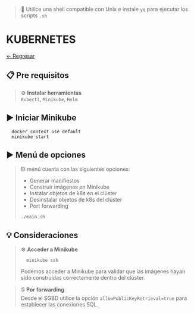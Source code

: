 > 📌 Utilice una shell compatible con Unix e instale `yq` para ejecutar los scripts `.sh`

# KUBERNETES

[← Regresar](../../../README.md) <br>

## 📋 Pre requisitos
> ⚙️ **Instalar herramientas**<br>
> `Kubectl`, `Minikube`, `Helm`

## ▶️ Iniciar Minikube
```shell script 
  docker context use default
  minikube start
```

## ▶️ Menú de opciones
> El menú cuenta con las siguientes opciones:
> - Generar manifiestos
> - Construir imágenes en Minikube
> - Instalar objetos de k8s en el clúster
> - Desinstalar objetos de k8s del clúster
> - Port forwarding
> ```shell script 
> ./main.sh
> ```

## 💡 Consideraciones
> ⚙️ **Acceder a Minikube**<br>
> ```shell
>   minikube ssh
> ```
> Podemos acceder a Minikube para validar que las imágenes hayan sido construidas correctamente dentro del clúster.

> 🔃 **Por forwarding**<br>
> Desde el SGBD utilice la opción `allowPublicKeyRetrieval=true` para establecer las conexiones SQL.